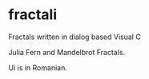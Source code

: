 # fractali
Fractals written in dialog based Visual C

Julia Fern and Mandelbrot Fractals.

Ui is in Romanian.